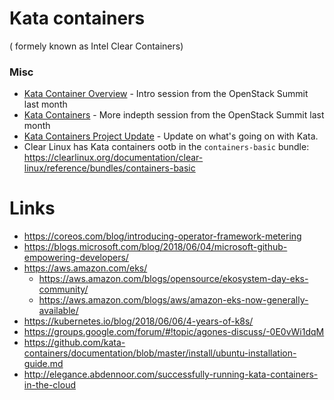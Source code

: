 # Kata containers
( formely known as Intel Clear Containers)


### Misc

- [Kata Container Overview](https://www.youtube.com/watch?v=-87q13IAHVE) - Intro session from the OpenStack Summit last month
- [Kata Containers](https://www.youtube.com/watch?v=vK_gdy2kdPM) - More indepth session from the OpenStack Summit last month
- [Kata Containers Project Update](https://www.youtube.com/watch?v=JyDcvlv0vQI) - Update on what's going on with Kata.
- Clear Linux has Kata containers ootb in the `containers-basic` bundle: https://clearlinux.org/documentation/clear-linux/reference/bundles/containers-basic


# Links

 - https://coreos.com/blog/introducing-operator-framework-metering
 - https://blogs.microsoft.com/blog/2018/06/04/microsoft-github-empowering-developers/
 - https://aws.amazon.com/eks/
     - https://aws.amazon.com/blogs/opensource/ekosystem-day-eks-community/
     - https://aws.amazon.com/blogs/aws/amazon-eks-now-generally-available/
 - https://kubernetes.io/blog/2018/06/06/4-years-of-k8s/
 - https://groups.google.com/forum/#!topic/agones-discuss/-0E0vWi1dqM
 - https://github.com/kata-containers/documentation/blob/master/install/ubuntu-installation-guide.md
 - http://elegance.abdennoor.com/successfully-running-kata-containers-in-the-cloud
